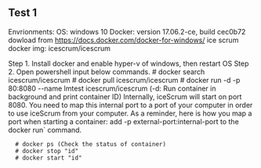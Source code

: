 Test 1
-------------------------
Envrionments:
  OS: windows 10
  Docker: version 17.06.2-ce, build cec0b72 dowload from https://docs.docker.com/docker-for-windows/
  ice scrum docker img: icescrum/icescrum
  
Step 1. Install docker and enable hyper-v of windows, then restart OS
Step 2. Open powershell input below commands.
      # docker search icescrum/icescrum
      # docker pull icescrum/icescrum
      # docker run -d -p 80:8080 --name lmtest icescrum/icescrum (-d: Run container in background and
print container ID) 
      Internally, iceScrum will start on port 8080. You need to map this internal port to a port of your computer in order to use iceScrum from your computer.
      As a reminder, here is how you map a port when starting a container: add -p external-port:internal-port to the docker run` command.
 
      # docker ps (Check the status of container)
      # docker stop "id"
      # docker start "id"


